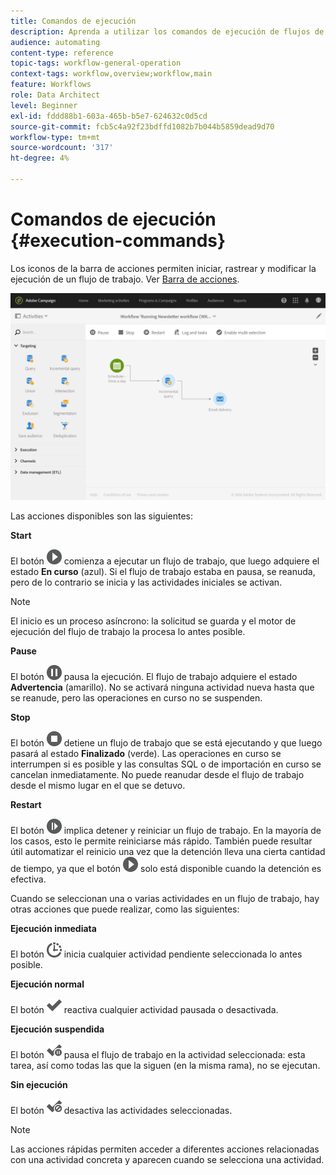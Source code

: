 ```yaml
---
title: Comandos de ejecución
description: Aprenda a utilizar los comandos de ejecución de flujos de trabajo.
audience: automating
content-type: reference
topic-tags: workflow-general-operation
context-tags: workflow,overview;workflow,main
feature: Workflows
role: Data Architect
level: Beginner
exl-id: fddd88b1-603a-465b-b5e7-624632c0d5cd
source-git-commit: fcb5c4a92f23bdffd1082b7b044b5859dead9d70
workflow-type: tm+mt
source-wordcount: '317'
ht-degree: 4%

---
```


# Comandos de ejecución {#execution-commands}

Los iconos de la barra de acciones permiten iniciar, rastrear y modificar la ejecución de un flujo de trabajo. Ver [Barra de acciones](../../automating/using/workflow-interface.md#action-bar).

![](assets/wkf_execution_2.png)

Las acciones disponibles son las siguientes:

**Start**

El botón ![](assets/play_darkgrey-24px.png) comienza a ejecutar un flujo de trabajo, que luego adquiere el estado **En curso** (azul). Si el flujo de trabajo estaba en pausa, se reanuda, pero de lo contrario se inicia y las actividades iniciales se activan.

>[!NOTE]
>
>El inicio es un proceso asíncrono: la solicitud se guarda y el motor de ejecución del flujo de trabajo la procesa lo antes posible.

**Pause**

El botón ![](assets/pause_darkgrey-24px.png) pausa la ejecución. El flujo de trabajo adquiere el estado **Advertencia** (amarillo). No se activará ninguna actividad nueva hasta que se reanude, pero las operaciones en curso no se suspenden.

**Stop**

El botón ![](assets/stop_darkgrey-24px.png) detiene un flujo de trabajo que se está ejecutando y que luego pasará al estado **Finalizado** (verde). Las operaciones en curso se interrumpen si es posible y las consultas SQL o de importación en curso se cancelan inmediatamente. No puede reanudar desde el flujo de trabajo desde el mismo lugar en el que se detuvo.

**Restart**

El botón ![](assets/pauseplay_darkgrey-24px.png) implica detener y reiniciar un flujo de trabajo. En la mayoría de los casos, esto le permite reiniciarse más rápido. También puede resultar útil automatizar el reinicio una vez que la detención lleva una cierta cantidad de tiempo, ya que el botón ![](assets/play_darkgrey-24px.png) solo está disponible cuando la detención es efectiva.

Cuando se seleccionan una o varias actividades en un flujo de trabajo, hay otras acciones que puede realizar, como las siguientes:

**Ejecución inmediata**

El botón ![](assets/pending_darkgrey-24px.png) inicia cualquier actividad pendiente seleccionada lo antes posible.

**Ejecución normal**

El botón ![](assets/check_darkgrey-24px.png) reactiva cualquier actividad pausada o desactivada.

**Ejecución suspendida**

El botón ![](assets/check_pause_darkgrey-24px.png) pausa el flujo de trabajo en la actividad seleccionada: esta tarea, así como todas las que la siguen (en la misma rama), no se ejecutan.

**Sin ejecución**

El botón ![](assets/checkdisable.png) desactiva las actividades seleccionadas.

>[!NOTE]
>
>Las acciones rápidas permiten acceder a diferentes acciones relacionadas con una actividad concreta y aparecen cuando se selecciona una actividad.

